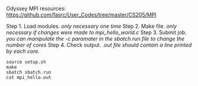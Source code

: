 Odyssey MPI resources: https://github.com/fasrc/User_Codes/tree/master/CS205/MPI

Step 1. Load modules. *only necessary one time*
Step 2. Make file. *only necessary if changes were made to mpi_hello_world.c*
Step 3. Submit job. *you can manipulate the -c paramater in the sbatch.run file to change the number of cores*
Step 4. Check output. *.out file should contain a line printed by each core.*

```
source setup.sh
make
sbatch sbatch.run
cat mpi_hello.out
```

